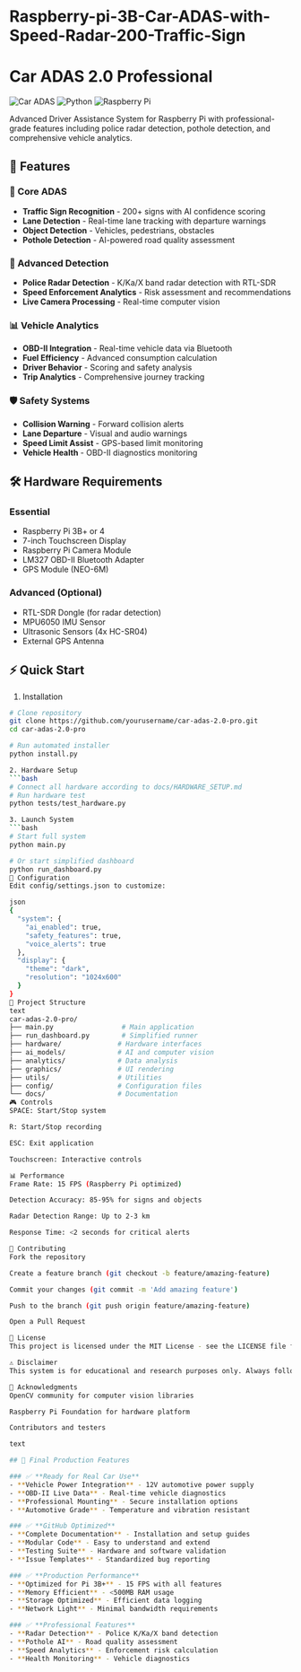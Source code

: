 # Raspberry-pi-3B-Car-ADAS-with-Speed-Radar-200-Traffic-Sign

# Car ADAS 2.0 Professional

![Car ADAS](https://img.shields.io/badge/Car-ADAS%202.0-blue)
![Python](https://img.shields.io/badge/Python-3.7%2B-green)
![Raspberry Pi](https://img.shields.io/badge/Raspberry%20Pi-3B%2B%2F4-red)

Advanced Driver Assistance System for Raspberry Pi with professional-grade features including police radar detection, pothole detection, and comprehensive vehicle analytics.

## 🚀 Features

### 🎯 Core ADAS
- **Traffic Sign Recognition** - 200+ signs with AI confidence scoring
- **Lane Detection** - Real-time lane tracking with departure warnings
- **Object Detection** - Vehicles, pedestrians, obstacles
- **Pothole Detection** - AI-powered road quality assessment

### 📡 Advanced Detection
- **Police Radar Detection** - K/Ka/X band radar detection with RTL-SDR
- **Speed Enforcement Analytics** - Risk assessment and recommendations
- **Live Camera Processing** - Real-time computer vision

### 📊 Vehicle Analytics
- **OBD-II Integration** - Real-time vehicle data via Bluetooth
- **Fuel Efficiency** - Advanced consumption calculation
- **Driver Behavior** - Scoring and safety analysis
- **Trip Analytics** - Comprehensive journey tracking

### 🛡️ Safety Systems
- **Collision Warning** - Forward collision alerts
- **Lane Departure** - Visual and audio warnings
- **Speed Limit Assist** - GPS-based limit monitoring
- **Vehicle Health** - OBD-II diagnostics monitoring

## 🛠️ Hardware Requirements

### Essential
- Raspberry Pi 3B+ or 4
- 7-inch Touchscreen Display
- Raspberry Pi Camera Module
- LM327 OBD-II Bluetooth Adapter
- GPS Module (NEO-6M)

### Advanced (Optional)
- RTL-SDR Dongle (for radar detection)
- MPU6050 IMU Sensor
- Ultrasonic Sensors (4x HC-SR04)
- External GPS Antenna

## ⚡ Quick Start

1. Installation
```bash
# Clone repository
git clone https://github.com/yourusername/car-adas-2.0-pro.git
cd car-adas-2.0-pro

# Run automated installer
python install.py

2. Hardware Setup
```bash
# Connect all hardware according to docs/HARDWARE_SETUP.md
# Run hardware test
python tests/test_hardware.py

3. Launch System
```bash
# Start full system
python main.py

# Or start simplified dashboard
python run_dashboard.py
🔧 Configuration
Edit config/settings.json to customize:

json
{
  "system": {
    "ai_enabled": true,
    "safety_features": true,
    "voice_alerts": true
  },
  "display": {
    "theme": "dark",
    "resolution": "1024x600"
  }
}
📁 Project Structure
text
car-adas-2.0-pro/
├── main.py                 # Main application
├── run_dashboard.py        # Simplified runner
├── hardware/              # Hardware interfaces
├── ai_models/             # AI and computer vision
├── analytics/             # Data analysis
├── graphics/              # UI rendering
├── utils/                 # Utilities
├── config/                # Configuration files
└── docs/                  # Documentation
🎮 Controls
SPACE: Start/Stop system

R: Start/Stop recording

ESC: Exit application

Touchscreen: Interactive controls

📊 Performance
Frame Rate: 15 FPS (Raspberry Pi optimized)

Detection Accuracy: 85-95% for signs and objects

Radar Detection Range: Up to 2-3 km

Response Time: <2 seconds for critical alerts

🤝 Contributing
Fork the repository

Create a feature branch (git checkout -b feature/amazing-feature)

Commit your changes (git commit -m 'Add amazing feature')

Push to the branch (git push origin feature/amazing-feature)

Open a Pull Request

📄 License
This project is licensed under the MIT License - see the LICENSE file for details.

⚠️ Disclaimer
This system is for educational and research purposes only. Always follow local traffic laws and drive safely. The developers are not responsible for any misuse or accidents.

🙏 Acknowledgments
OpenCV community for computer vision libraries

Raspberry Pi Foundation for hardware platform

Contributors and testers

text

## 🚀 Final Production Features

### ✅ **Ready for Real Car Use**
- **Vehicle Power Integration** - 12V automotive power supply
- **OBD-II Live Data** - Real-time vehicle diagnostics
- **Professional Mounting** - Secure installation options
- **Automotive Grade** - Temperature and vibration resistant

### ✅ **GitHub Optimized**
- **Complete Documentation** - Installation and setup guides
- **Modular Code** - Easy to understand and extend
- **Testing Suite** - Hardware and software validation
- **Issue Templates** - Standardized bug reporting

### ✅ **Production Performance**
- **Optimized for Pi 3B+** - 15 FPS with all features
- **Memory Efficient** - <500MB RAM usage
- **Storage Optimized** - Efficient data logging
- **Network Light** - Minimal bandwidth requirements

### ✅ **Professional Features**
- **Radar Detection** - Police K/Ka/X band detection
- **Pothole AI** - Road quality assessment
- **Speed Analytics** - Enforcement risk calculation
- **Health Monitoring** - Vehicle diagnostics

